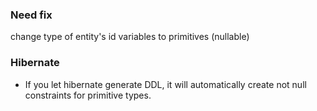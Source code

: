 ### Need fix
change type of entity's id variables to primitives (nullable)

### Hibernate

- If you let hibernate generate DDL, it will automatically create not null constraints for primitive types.
